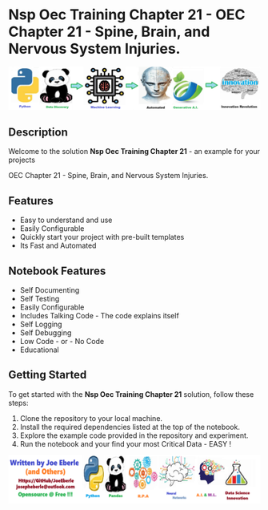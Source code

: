 
# Nsp Oec Training Chapter 21 - OEC Chapter 21 - Spine, Brain, and Nervous System Injuries.

![Code Logo](code.png)
## Description

Welcome to the solution **Nsp Oec Training Chapter 21** - an example for your projects

OEC Chapter 21 - Spine, Brain, and Nervous System Injuries.
    
## Features
- Easy to understand and use  
- Easily Configurable 
- Quickly start your project with pre-built templates
- Its Fast and Automated
    
## Notebook Features
- Self Documenting 
- Self Testing 
- Easily Configurable
- Includes Talking Code - The code explains itself
- Self Logging 
- Self Debugging 
- Low Code - or - No Code
- Educational 
    
## Getting Started
To get started with the **Nsp Oec Training Chapter 21** solution, follow these steps:
1. Clone the repository to your local machine.
2. Install the required dependencies listed at the top of the notebook.
3. Explore the example code provided in the repository and experiment.
4. Run the notebook and your find your most Critical Data - EASY !
    
![Code Logo](developer.png)
    